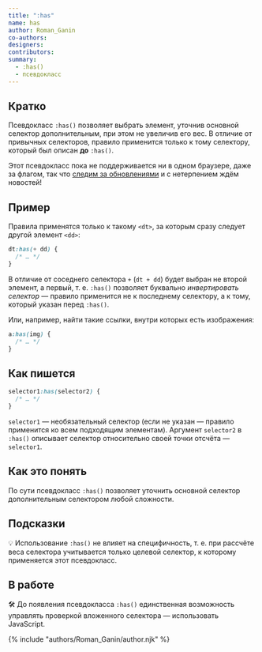 ```yaml
---
title: ":has"
name: has
author: Roman_Ganin
co-authors:
designers:
contributors:
summary:
  - :has()
  - псевдокласс
---
```


## Кратко

Псевдокласс `:has()` позволяет выбрать элемент, уточнив основной селектор дополнительным, при этом не увеличив его вес. В отличие от привычных селекторов, правило применится только к тому селектору, который был описан **до** `:has()`.

Этот псевдокласс пока не поддерживается ни в одном браузере, даже за флагом, так что [следим за обновлениями](https://caniuse.com/css-has) и с нетерпением ждём новостей!

## Пример

Правила применятся только к такому `<dt>`, за которым сразу следует другой элемент `<dd>`:

```css
dt:has(+ dd) {
  /* … */
}
```

В отличие от соседнего селектора `+` (`dt + dd`) будет выбран не второй элемент, а первый, т. е. `:has()` позволяет буквально _инвертировать селектор_ — правило применится не к последнему селектору, а к тому, который указан перед `:has()`.

Или, например, найти такие ссылки, внутри которых есть изображения:

```css
a:has(img) {
  /* … */
}
```

## Как пишется

```css
selector1:has(selector2) {
  /* … */
}
```

`selector1` — необязательный селектор (если не указан — правило применится ко всем подходящим элементам). Аргумент `selector2` в `:has()` описывает селектор относительно своей точки отсчёта — `selector1`.

## Как это понять

По сути псевдокласс `:has()` позволяет уточнить основной селектор дополнительным селектором любой сложности.

## Подсказки

💡 Использование `:has()` не влияет на специфичность, т. е. при рассчёте веса селектора учитывается только целевой селектор, к которому применяется этот псевдокласс.

## В работе

🛠 До появления псевдокласса `:has()` единственная возможность управлять проверкой вложенного селектора — использовать JavaScript.

{% include "authors/Roman_Ganin/author.njk" %}
